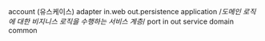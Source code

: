 account (유스케이스)
	adapter
		in.web
		out.persistence
	application /*도메인 로직에 대한 비지니스 로직을 수행하는 서비스 계층*/
		port
			in
			out
		service
	domain
common
